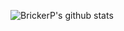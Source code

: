 ![BrickerP's github stats](https://github-readme-stats.vercel.app/api?username=madneal&show_icons=true&theme=radical)
<!---
BrickerP/BrickerP is a ✨ special ✨ repository because its `README.md` (this file) appears on your GitHub profile.
You can click the Preview link to take a look at your changes.
--->
